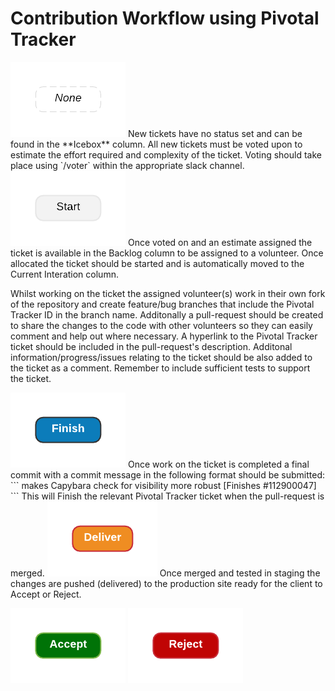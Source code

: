 # Contribution Workflow using Pivotal Tracker

<img src="images/pt_none_button.png"> 
New tickets have no status set and can be found in the **Icebox** column. All new tickets must be voted upon to estimate the effort required and complexity of the ticket.  Voting should take place using `/voter` within the appropriate slack channel.

<img src="images/pt_start_button.png"> 
Once voted on and an estimate assigned the ticket is available in the Backlog column to be assigned to a volunteer.   Once allocated the ticket should be started and is automatically moved to the Current Interation column.

Whilst working on the ticket the assigned volunteer(s) work in their own fork of the repository and create feature/bug branches that include the Pivotal Tracker ID in the branch name. Additonally a pull-request should be created to share the changes to the code with other volunteers so they can easily comment and help out where necessary.  A hyperlink to the  Pivotal Tracker ticket should be included in the pull-request's description. Additonal information/progress/issues relating to the ticket should be also added to the ticket as a comment. Remember to include sufficient tests to support the ticket.

<img src="images/pt_finish_button.png"> 
Once work on the ticket is completed a final commit with a commit message in the following format should be submitted:
```
makes Capybara check for visibility more robust [Finishes #112900047]
```
This will Finish the relevant Pivotal Tracker ticket when the pull-request is merged. 


<img src="images/pt_deliver_button.png"> 
Once merged and tested in staging the changes are pushed (delivered) to the production site ready for the client to Accept or Reject.

<img src="images/pt_accept_button.png">  <img src="images/pt_reject_button.png"> 
